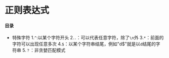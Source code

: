 # 正则表达式
#### 目录
* 特殊字符
  1.`^`:以某个字符开头
  2.`.`：可以代表任意字符，除了`\n`外
  3.`*`：前面的字符可以出现任意多次
  4.`$`：以某个字符串结尾，例如"d$"就是以`d`结尾的字符串
  5.`？`：非贪婪匹配模式